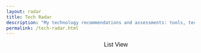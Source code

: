 ```yaml
---
layout: radar
title: Tech Radar
description: "My technology recommendations and assessments: tools, techniques, platforms, and frameworks I adopt, trial, assess, or avoid—and why."
permalink: /tech-radar.html
---
```


<div class="view-toggle">
  <button id="radarViewBtn" class="toggle-btn active">Radar View</button>
  <button id="listViewBtn" class="toggle-btn">List View</button>
</div>

<div id="radar-container" class="view-section">
  <svg id="radar"></svg>
</div>

<div id="list-container" class="view-section" style="display: none;">
  <div class="list-view container">
    <!-- Content will be generated by JavaScript -->
  </div>
</div>

<!-- Info Modal -->
<div id="infoModal" class="modal">
  <div class="modal-content">
    <div class="modal-header">
      <h2>About This Radar</h2>
      <button class="modal-close" id="closeModal" aria-label="Close modal">&times;</button>
    </div>
    <div class="modal-body">
      <p>My personal technology radar reflecting current assessments based on real-world experience. These recommendations evolve as technologies mature and new options emerge.</p>

      <h3>The Rings</h3>
      <ul>
        <li><strong>ADOPT</strong> — Technologies I use in production and confidently recommend</li>
        <li><strong>TRIAL</strong> — Technologies I'm actively testing in real projects</li>
        <li><strong>ASSESS</strong> — Technologies I'm evaluating for specific use cases</li>
        <li><strong>HOLD</strong> — Technologies I recommend caution with or avoid</li>
      </ul>

      <h3>The Quadrants</h3>
      <ul>
        <li><strong>Languages & Frameworks</strong> — Programming languages and development frameworks</li>
        <li><strong>Platforms</strong> — Cloud platforms, databases, and infrastructure services</li>
        <li><strong>Techniques</strong> — Architectural patterns, methodologies, and practices</li>
        <li><strong>Tools</strong> — Development tools, CI/CD, and operational software</li>
      </ul>
    </div>
  </div>
</div>

<!-- Item Detail Modal -->
<div id="itemDetailModal" class="modal">
  <div class="modal-content">
    <div class="modal-header">
      <h2 id="itemDetailTitle"></h2>
      <button class="modal-close" id="closeDetailModal" aria-label="Close modal">&times;</button>
    </div>
    <div class="modal-body">
      <div class="item-meta">
        <span class="meta-label">Category:</span>
        <span id="itemDetailQuadrant"></span>
      </div>
      <div class="item-meta">
        <span class="meta-label">Status:</span>
        <strong id="itemDetailRing"></strong>
      </div>
      <p id="itemDetailDescription"></p>
    </div>
  </div>
</div>

<script src="{{ '/assets/js/d3.v7.min.js' | relative_url }}"></script>
<script src="{{ '/assets/js/radar.js' | relative_url }}"></script>

<script>
// Load radar data from JSON file
let radarData = null;

fetch('{{ "/assets/data/radar-data.json" | relative_url }}')
  .then(response => response.json())
  .then(data => {
    radarData = data;
    renderRadar();
    renderListView();
    makeRadarBlipsClickable();
  })
  .catch(error => {
    console.error('Error loading radar data:', error);
  });

function renderRadar() {
  if (!radarData) return;
  // Always render at full size - we'll use CSS to scale it
  const radarWidth = 1450;
  const radarHeight = 1000;

  // Clear existing radar
  document.getElementById('radar').innerHTML = '';

  radar_visualization({
    svg_id: "radar",
    width: radarWidth,
    height: radarHeight,
    scale: 1.0,
    colors: {
      background: "#fff",
      grid: "#bbb",
      inactive: "#ddd"
    },
    title: "My Tech Radar",
    quadrants: radarData.quadrants,
    rings: radarData.rings,
    print_layout: true,
    links_in_new_tabs: true,
    entries: radarData.entries
  });

  // Set viewBox for responsive scaling
  const svg = document.getElementById('radar');
  svg.setAttribute('viewBox', `0 0 ${radarWidth} ${radarHeight}`);
  svg.setAttribute('preserveAspectRatio', 'xMidYMid meet');
}

// Generate list view
function renderListView() {
  const listContainer = document.querySelector('.list-view');

  let html = '';

  radarData.quadrants.forEach((quadrant, qIndex) => {
    html += `<div class="quadrant-section">`;
    html += `<h2>${quadrant.name}</h2>`;

    radarData.rings.forEach((ring, rIndex) => {
      const items = radarData.entries.filter(e => e.quadrant === qIndex && e.ring === rIndex);

      if (items.length > 0) {
        html += `<div class="ring-section">`;
        html += `<h3 style="color: ${ring.color}">${ring.name}</h3>`;
        html += `<ul class="tech-list">`;

        items.forEach((item, itemIndex) => {
          let badge = '';
          if (item.moved === 1) badge = '<span class="badge badge-up">▲</span>';
          else if (item.moved === -1) badge = '<span class="badge badge-down">▼</span>';
          else if (item.moved === 2) badge = '<span class="badge badge-new">★</span>';

          const entryIndex = radarData.entries.indexOf(item);
          html += `<li class="tech-item" data-entry-index="${entryIndex}">${item.label} ${badge}</li>`;
        });

        html += `</ul></div>`;
      }
    });

    html += `</div>`;
  });

  listContainer.innerHTML = html;

  // Add click handlers to list items
  document.querySelectorAll('.tech-item').forEach(item => {
    item.addEventListener('click', function() {
      const entryIndex = parseInt(this.getAttribute('data-entry-index'));
      showItemDetail(radarData.entries[entryIndex]);
    });
  });
}

// Toggle between views
function showRadarView() {
  document.getElementById('radar-container').style.display = 'flex';
  document.getElementById('list-container').style.display = 'none';
  document.getElementById('radarViewBtn').classList.add('active');
  document.getElementById('listViewBtn').classList.remove('active');
}

function showListView() {
  document.getElementById('radar-container').style.display = 'none';
  document.getElementById('list-container').style.display = 'block';
  document.getElementById('radarViewBtn').classList.remove('active');
  document.getElementById('listViewBtn').classList.add('active');
}

document.getElementById('radarViewBtn').addEventListener('click', showRadarView);
document.getElementById('listViewBtn').addEventListener('click', showListView);

// Show item detail modal
function showItemDetail(item) {
  const detailModal = document.getElementById('itemDetailModal');
  const quadrant = radarData.quadrants[item.quadrant];
  const ring = radarData.rings[item.ring];

  document.getElementById('itemDetailTitle').textContent = item.label;
  document.getElementById('itemDetailQuadrant').textContent = quadrant.name;
  document.getElementById('itemDetailRing').textContent = ring.name;
  document.getElementById('itemDetailRing').style.color = ring.color;
  document.getElementById('itemDetailDescription').textContent = item.description;

  detailModal.style.display = 'flex';
}

// Modal functionality
const infoModal = document.getElementById('infoModal');
const itemDetailModal = document.getElementById('itemDetailModal');
const infoBtn = document.getElementById('infoBtn');
const closeInfoModal = document.getElementById('closeModal');
const closeDetailModal = document.getElementById('closeDetailModal');

infoBtn.addEventListener('click', function() {
  infoModal.style.display = 'flex';
});

closeInfoModal.addEventListener('click', function() {
  infoModal.style.display = 'none';
});

closeDetailModal.addEventListener('click', function() {
  itemDetailModal.style.display = 'none';
});

window.addEventListener('click', function(event) {
  if (event.target === infoModal) {
    infoModal.style.display = 'none';
  }
  if (event.target === itemDetailModal) {
    itemDetailModal.style.display = 'none';
  }
});

// Close modals with Escape key
document.addEventListener('keydown', function(event) {
  if (event.key === 'Escape') {
    if (infoModal.style.display === 'flex') {
      infoModal.style.display = 'none';
    }
    if (itemDetailModal.style.display === 'flex') {
      itemDetailModal.style.display = 'none';
    }
  }
});

// Make radar blips clickable after radar is rendered
function makeRadarBlipsClickable() {
  setTimeout(function() {
    const radarSvg = document.getElementById('radar');

    // Add click handlers to legend items
    // The Zalando library creates legend items with id="legendItem{id}"
    radarData.entries.forEach(entry => {
      const legendItem = document.getElementById('legendItem' + entry.id);

      if (legendItem) {
        legendItem.style.cursor = 'pointer';

        // Get the parent <a> element if it exists
        const parentAnchor = legendItem.parentElement;
        if (parentAnchor && parentAnchor.tagName === 'a') {
          parentAnchor.style.cursor = 'pointer';
          parentAnchor.addEventListener('click', function(e) {
            e.preventDefault();
            e.stopPropagation();
            showItemDetail(entry);
          });
        }

        legendItem.addEventListener('click', function(e) {
          e.preventDefault();
          e.stopPropagation();
          showItemDetail(entry);
        });
      }
    });

    // For the blips themselves (circles, triangles, stars)
    const blipGroups = radarSvg.querySelectorAll('.blip');

    blipGroups.forEach((blipGroup) => {
      // Look for the number text in this group
      const textElement = blipGroup.querySelector('text');

      if (textElement) {
        const blipId = textElement.textContent.trim();

        // Find the entry with this ID
        const entry = radarData.entries.find(e => e.id === blipId);

        if (entry) {
          blipGroup.style.cursor = 'pointer';

          const clickHandler = function(e) {
            e.preventDefault();
            e.stopPropagation();
            showItemDetail(entry);
          };

          blipGroup.addEventListener('click', clickHandler, true);
        }
      }
    });
  }, 1000);
}

</script>

<style>
/* Remove container constraint for radar page */
.radar-main {
  flex: 1;
  padding: 0;
  width: 100%;
  max-width: 100%;
}

.radar-page {
  width: 100%;
}

.radar-header {
  padding-bottom: var(--spacing-md);
  border-bottom: 2px solid var(--color-border);
  margin-bottom: var(--spacing-xl);
  margin-top: var(--spacing-xl);
}

.header-content-flex {
  display: flex;
  justify-content: space-between;
  align-items: center;
}

.header-content-flex h1 {
  margin: 0;
}

.info-icon {
  background: none;
  border: none;
  color: var(--color-text);
  cursor: pointer;
  padding: var(--spacing-xs);
  display: flex;
  align-items: center;
  justify-content: center;
  border-radius: 50%;
  transition: all 0.3s ease;
}

.info-icon svg {
  width: 28px;
  height: 28px;
  stroke-width: 2.5;
}

.info-icon:hover {
  background-color: var(--color-primary);
  color: white;
}

.radar-content {
  width: 100%;
  display: flex;
  flex-direction: column;
}

/* View Toggle */
.view-toggle {
  display: flex;
  justify-content: center;
  gap: var(--spacing-sm);
  margin-bottom: var(--spacing-lg);
  padding: 0 var(--spacing-md);
}

.toggle-btn {
  padding: var(--spacing-sm) var(--spacing-lg);
  border: 2px solid var(--color-primary);
  background-color: var(--color-card-bg);
  color: var(--color-text);
  font-size: 1rem;
  font-weight: 500;
  border-radius: var(--border-radius);
  cursor: pointer;
  transition: all 0.3s ease;
}

.toggle-btn:hover {
  background-color: var(--color-primary);
  color: white;
}

.toggle-btn.active {
  background-color: var(--color-primary);
  color: white;
}

/* Radar View */
#radar-container {
  width: 100%;
  background-color: var(--color-card-bg);
  padding: var(--spacing-lg);
  margin-bottom: var(--spacing-xl);
  display: flex;
  justify-content: center;
  align-items: center;
}

#radar {
  display: block;
  width: 100%;
  max-width: 1450px;
  height: auto;
}

/* List View */
#list-container {
  width: 100%;
  padding: var(--spacing-lg) 0;
}

.list-view {
  display: grid;
  grid-template-columns: repeat(auto-fit, minmax(300px, 1fr));
  gap: var(--spacing-xl);
}

.quadrant-section {
  background-color: var(--color-card-bg);
  padding: var(--spacing-lg);
  border-radius: var(--border-radius);
  border-left: 4px solid var(--color-primary);
}

.quadrant-section h2 {
  color: var(--color-text);
  margin-bottom: var(--spacing-lg);
  font-size: 1.5rem;
}

.ring-section {
  margin-bottom: var(--spacing-lg);
}

.ring-section:last-child {
  margin-bottom: 0;
}

.ring-section h3 {
  font-size: 1.1rem;
  margin-bottom: var(--spacing-sm);
  font-weight: 600;
}

.tech-list {
  list-style: none;
  margin: 0;
  padding: 0;
  margin-left: var(--spacing-sm);
}

.tech-list li {
  padding: var(--spacing-xs) 0;
  color: var(--color-text);
  display: flex;
  align-items: center;
  gap: var(--spacing-xs);
}

.tech-item {
  cursor: pointer;
  padding: var(--spacing-xs) var(--spacing-sm);
  margin-left: 0;
  border-radius: var(--border-radius);
  transition: background-color 0.2s ease;
  width: 100%;
}

.tech-item:hover {
  background-color: var(--color-bg);
}

.badge {
  display: inline-block;
  padding: 0.15rem 0.5rem;
  border-radius: 12px;
  font-size: 0.75rem;
  font-weight: 600;
}

.badge-new {
  background-color: var(--color-primary);
  color: white;
}

.badge-up {
  background-color: #5ba300;
  color: white;
}

.badge-down {
  background-color: #e09b96;
  color: white;
}

/* Modal */
.modal {
  display: none;
  position: fixed;
  z-index: 1000;
  left: 0;
  top: 0;
  width: 100%;
  height: 100%;
  overflow: auto;
  background-color: rgba(0, 0, 0, 0.5);
  align-items: center;
  justify-content: center;
  padding: var(--spacing-md);
}

.modal-content {
  background-color: var(--color-card-bg);
  border-radius: var(--border-radius);
  max-width: 600px;
  width: 100%;
  box-shadow: 0 4px 20px rgba(0, 0, 0, 0.2);
  animation: modalFadeIn 0.3s ease;
}

@keyframes modalFadeIn {
  from {
    opacity: 0;
    transform: translateY(-20px);
  }
  to {
    opacity: 1;
    transform: translateY(0);
  }
}

.modal-header {
  display: flex;
  justify-content: space-between;
  align-items: center;
  padding: var(--spacing-lg);
  border-bottom: 2px solid var(--color-border);
}

.modal-header h2 {
  margin: 0;
  color: var(--color-text);
}

.modal-close {
  background: none;
  border: none;
  font-size: 2rem;
  color: var(--color-text-light);
  cursor: pointer;
  padding: 0;
  width: 32px;
  height: 32px;
  display: flex;
  align-items: center;
  justify-content: center;
  border-radius: 50%;
  transition: all 0.3s ease;
}

.modal-close:hover {
  background-color: var(--color-accent);
  color: white;
}

.modal-body {
  padding: var(--spacing-lg);
  line-height: 1.8;
}

.modal-body h3 {
  color: var(--color-primary);
  margin-top: var(--spacing-md);
  margin-bottom: var(--spacing-sm);
}

.modal-body ul {
  margin-left: var(--spacing-lg);
  margin-bottom: var(--spacing-md);
}

.modal-body li {
  margin-bottom: var(--spacing-xs);
}

.item-meta {
  margin-bottom: var(--spacing-sm);
  font-size: 0.95rem;
}

.meta-label {
  color: var(--color-text-light);
  margin-right: var(--spacing-xs);
}

@media (max-width: 768px) {
  .list-view {
    grid-template-columns: 1fr;
  }

  .view-toggle {
    flex-direction: column;
  }

  .toggle-btn {
    width: 100%;
  }

  .modal-content {
    margin: var(--spacing-md);
  }
}
</style>